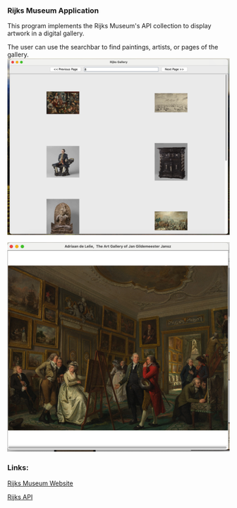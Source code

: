 ### Rijks Museum Application
This program implements the Rijks Museum's API collection to display artwork in a digital gallery.

The user can use the searchbar to find paintings, artists, or pages of the gallery.
![gui.png](screenshots%2Fgui.png)

![lelie.png](screenshots%2Flelie.png)

### Links:
[Rijks Museum Website](https://www.rijksmuseum.nl/en)

[Rijks API](https://data.rijksmuseum.nl/object-metadata/api/)


